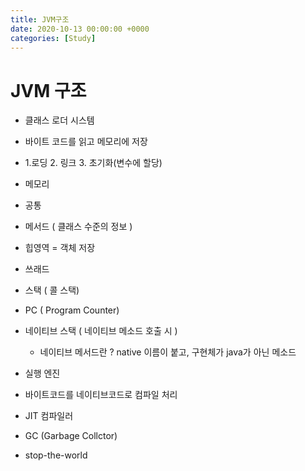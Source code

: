 ```yaml
---
title: JVM구조
date: 2020-10-13 00:00:00 +0000
categories: [Study]
---
```


# JVM 구조

+ 클래스 로더 시스템
 + 바이트 코드를 읽고 메모리에 저장
 + 1.로딩 2. 링크 3. 초기화(변수에 할당)
 
+ 메모리 
 + 공통
  + 메서드 ( 클래스 수준의 정보 ) 
  + 힙영역 = 객체 저장
 + 쓰래드
  + 스택 (  콜 스택)
  + PC (  Program Counter)
  + 네이티브 스택 ( 네이티브 메소드 호출 시 )
    + 네이티브 메서드란 ? native 이름이 붙고, 구현체가 java가 아닌 메소드
  
+ 실행 엔진
 + 바이트코드를 네이티브코드로 컴파일 처리
 + JIT 컴파일러 
 + GC (Garbage Collctor)
  + stop-the-world

